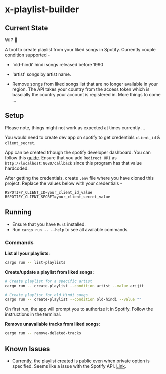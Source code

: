 # x-playlist-builder

## Current State
WIP :construction:

A tool to create playlist from your liked songs in Spotify. Currently couple condition supported -
- 'old-hindi' hindi songs released before 1990
- 'artist' songs by artist name.

- Remove songs from liked songs list that are no longer available in your region. The API takes your country from the 
access token which is bascially the country your account is registered in.
More things to come ...

## Setup

Please note, things might not work as expected at times currently ...

You would need to create dev app on spotify to get credentials `client_id` & `client_secret`.

App can be created trhough the spotify developer dashboard. You can follow this [guide](https://developer.spotify.com/documentation/general/guides/authorization/app-settings/).
Ensure that you add `Redirect URI` as `http://localhost:8080/callback` since this program has that value hardcoded.

After getting the credentials, create `.env` file where you have cloned this project. Replace the values below with your credentials -
```
RSPOTIFY_CLIENT_ID=your_client_id_value
RSPOTIFY_CLIENT_SECRET=your_client_secret_value
```

## Running

- Ensure that you have `Rust` installed.
- Run `cargo run -- --help` to see all available commands.

### Commands

**List all your playlists:**
```bash
cargo run -- list-playlists
```

**Create/update a playlist from liked songs:**
```bash
# Create playlist for a specific artist
cargo run -- create-playlist --condition artist --value arijit

# Create playlist for old Hindi songs
cargo run -- create-playlist --condition old-hindi --value ""
```

On first run, the app will prompt you to authorize it in Spotify. Follow the instructions in the terminal.

**Remove unavailable tracks from liked songs:**
```bash
cargo run -- remove-deleted-tracks
```

## Known Issues
- Currently, the playlist created is public even when private option is specified. Seems like a issue with the Spotify API. [Link](https://community.spotify.com/t5/Spotify-for-Developers/Api-to-create-a-private-playlist-doesn-t-work/td-p/5407807).
